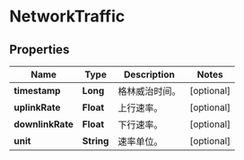 
# NetworkTraffic

## Properties
Name | Type | Description | Notes
------------ | ------------- | ------------- | -------------
**timestamp** | **Long** | 格林威治时间。 |  [optional]
**uplinkRate** | **Float** | 上行速率。 |  [optional]
**downlinkRate** | **Float** | 下行速率。 |  [optional]
**unit** | **String** | 速率单位。 |  [optional]



